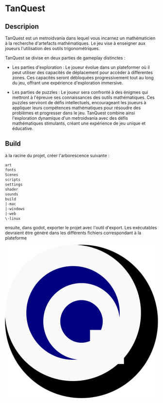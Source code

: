 # TanQuest

## Descripion
   TanQuest est un metroidvania dans lequel vous incarnez un mathématicien à la recherche
d'artefacts mathématiques. Le jeu vise à enseigner aux joueurs l'utilisation des outils
trigonométriques.

TanQuest se divise en deux parties de gameplay distinctes :
 - Les parties d'exploration : Le joueur évolue dans un plateformer où il peut utiliser des capacités de déplacement pour accéder à différentes zones. Ces capacités seront débloquées progressivement tout au long du jeu, offrant une expérience d'exploration immersive.

 - Les parties de puzzles : Le joueur sera confronté à des énigmes qui mettront à l'épreuve ses connaissances des outils mathématiques. Ces puzzles serviront de défis intellectuels, encourageant les joueurs à appliquer leurs compétences mathématiques pour résoudre des problèmes et progresser dans le jeu. TanQuest combine ainsi l'exploration dynamique d'un metroidvania avec des défis mathématiques stimulants, créant une expérience de jeu unique et éducative.

## Build

à la racine du projet, créer l'arborescence suivante :
```
art
fonts
Scenes
scripts
settings
shader
sounds
build
|-mac
|-windows
|-web
\-linux

```

ensuite, dans godot, exporter le projet avec l'outil d'export.
Les exécutables devraient être généré dans les différents fichiers correspondant à la plateforme

![Logo TanQuest](https://raw.githubusercontent.com/marcroussel/TanQuest/main/tanQuestLogo.png?token=GHSAT0AAAAAACRM37BL2W2PNWJQ4ER4KDZCZRIS2PQ)
